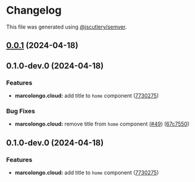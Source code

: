 # Changelog

This file was generated using [@jscutlery/semver](https://github.com/jscutlery/semver).

## [0.0.1](https://github.com/marcolongol/marcolongo.cloud/compare/marcolongo.cloud-0.1.0-dev.0...marcolongo.cloud-0.0.1) (2024-04-18)

## 0.1.0-dev.0 (2024-04-18)


### Features

* **marcolongo.cloud:** add title to `home` component ([7730275](https://github.com/marcolongol/marcolongo.cloud/commit/773027513d1f521d3cf91087b2f80e5afdb2cad3))


### Bug Fixes

* **marcolongo.cloud:** remove title from `home` component ([#49](https://github.com/marcolongol/marcolongo.cloud/issues/49)) ([67c7550](https://github.com/marcolongol/marcolongo.cloud/commit/67c7550f1f78d8b15cc7ef6e0342705ba937ca0c))

## 0.1.0-dev.0 (2024-04-18)


### Features

* **marcolongo.cloud:** add title to `home` component ([7730275](https://github.com/marcolongol/marcolongo.cloud/commit/773027513d1f521d3cf91087b2f80e5afdb2cad3))
